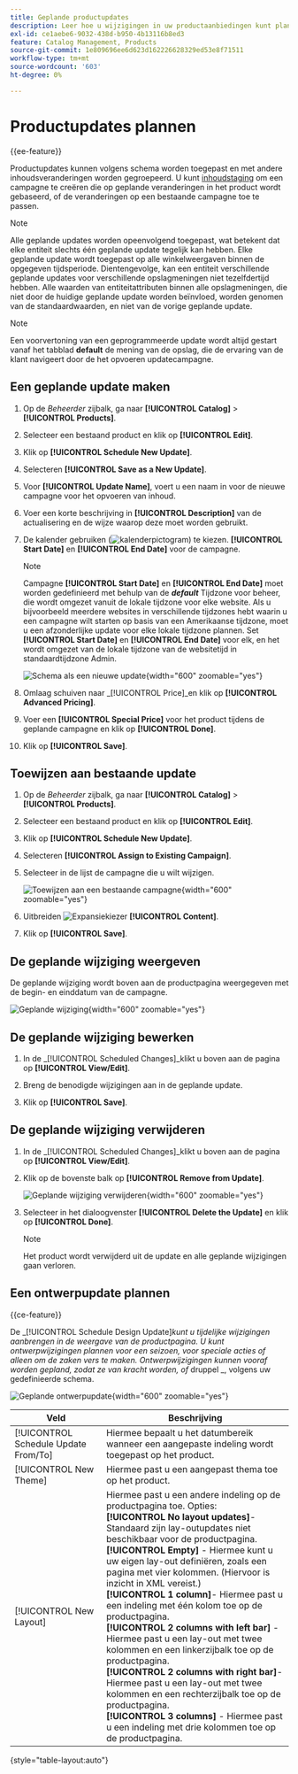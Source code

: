 ```yaml
---
title: Geplande productupdates
description: Leer hoe u wijzigingen in uw productaanbiedingen kunt plannen ter ondersteuning van campagnes en promotieprogramma's.
exl-id: ce1aebe6-9032-438d-b950-4b13116b8ed3
feature: Catalog Management, Products
source-git-commit: 1e809696ee6d623d162226628329ed53e8f71511
workflow-type: tm+mt
source-wordcount: '603'
ht-degree: 0%

---
```


# Productupdates plannen

{{ee-feature}}

Productupdates kunnen volgens schema worden toegepast en met andere inhoudsveranderingen worden gegroepeerd. U kunt [inhoudstaging](../content-design/content-staging.md) om een campagne te creëren die op geplande veranderingen in het product wordt gebaseerd, of de veranderingen op een bestaande campagne toe te passen.

>[!NOTE]
>
>Alle geplande updates worden opeenvolgend toegepast, wat betekent dat elke entiteit slechts één geplande update tegelijk kan hebben. Elke geplande update wordt toegepast op alle winkelweergaven binnen de opgegeven tijdsperiode. Dientengevolge, kan een entiteit verschillende geplande updates voor verschillende opslagmeningen niet tezelfdertijd hebben. Alle waarden van entiteitattributen binnen alle opslagmeningen, die niet door de huidige geplande update worden beïnvloed, worden genomen van de standaardwaarden, en niet van de vorige geplande update.

>[!NOTE]
>
>Een voorvertoning van een geprogrammeerde update wordt altijd gestart vanaf het tabblad **default** de mening van de opslag, die de ervaring van de klant navigeert door de het opvoeren updatecampagne.

## Een geplande update maken

1. Op de _Beheerder_ zijbalk, ga naar **[!UICONTROL Catalog]** > **[!UICONTROL Products]**.

1. Selecteer een bestaand product en klik op **[!UICONTROL Edit]**.

1. Klik op **[!UICONTROL Schedule New Update]**.

1. Selecteren **[!UICONTROL Save as a New Update]**.

1. Voor **[!UICONTROL Update Name]**, voert u een naam in voor de nieuwe campagne voor het opvoeren van inhoud.

1. Voer een korte beschrijving in **[!UICONTROL Description]** van de actualisering en de wijze waarop deze moet worden gebruikt.

1. De kalender gebruiken (![kalenderpictogram](../assets/icon-calendar.png)) te kiezen. **[!UICONTROL Start Date]** en **[!UICONTROL End Date]** voor de campagne.

   >[!NOTE]
   >
   >Campagne **[!UICONTROL Start Date]** en **[!UICONTROL End Date]** moet worden gedefinieerd met behulp van de **_default_** Tijdzone voor beheer, die wordt omgezet vanuit de lokale tijdzone voor elke website. Als u bijvoorbeeld meerdere websites in verschillende tijdzones hebt waarin u een campagne wilt starten op basis van een Amerikaanse tijdzone, moet u een afzonderlijke update voor elke lokale tijdzone plannen. Set **[!UICONTROL Start Date]** en **[!UICONTROL End Date]** voor elk, en het wordt omgezet van de lokale tijdzone van de websitetijd in standaardtijdzone Admin.

   ![Schema als een nieuwe update](./assets/product-schedule-as-new.png){width="600" zoomable="yes"}

1. Omlaag schuiven naar _[!UICONTROL Price]_en klik op **[!UICONTROL Advanced Pricing]**.

1. Voer een **[!UICONTROL Special Price]** voor het product tijdens de geplande campagne en klik op **[!UICONTROL Done]**.

1. Klik op **[!UICONTROL Save]**.

## Toewijzen aan bestaande update

1. Op de _Beheerder_ zijbalk, ga naar **[!UICONTROL Catalog]** > **[!UICONTROL Products]**.

1. Selecteer een bestaand product en klik op **[!UICONTROL Edit]**.

1. Klik op **[!UICONTROL Schedule New Update]**.

1. Selecteren **[!UICONTROL Assign to Existing Campaign]**.

1. Selecteer in de lijst de campagne die u wilt wijzigen.

   ![Toewijzen aan een bestaande campagne](./assets/scheduled-changes-assign-to-existing-campaign.png){width="600" zoomable="yes"}

1. Uitbreiden ![Expansiekiezer](../assets/icon-display-expand.png) **[!UICONTROL Content]**.

1. Klik op **[!UICONTROL Save]**.

## De geplande wijziging weergeven

De geplande wijziging wordt boven aan de productpagina weergegeven met de begin- en einddatum van de campagne.

![Geplande wijziging](./assets/view-product-scheduled-changes.png){width="600" zoomable="yes"}

## De geplande wijziging bewerken

1. In de _[!UICONTROL Scheduled Changes]_klikt u boven aan de pagina op **[!UICONTROL View/Edit]**.

1. Breng de benodigde wijzigingen aan in de geplande update.

1. Klik op **[!UICONTROL Save]**.

## De geplande wijziging verwijderen

1. In de _[!UICONTROL Scheduled Changes]_klikt u boven aan de pagina op **[!UICONTROL View/Edit]**.

1. Klik op de bovenste balk op **[!UICONTROL Remove from Update]**.

   ![Geplande wijziging verwijderen](./assets/remove-product-scheduled-changes.png){width="600" zoomable="yes"}

1. Selecteer in het dialoogvenster **[!UICONTROL Delete the Update]** en klik op **[!UICONTROL Done]**.

   >[!NOTE]
   >
   >Het product wordt verwijderd uit de update en alle geplande wijzigingen gaan verloren.

## Een ontwerpupdate plannen

{{ce-feature}}

De _[!UICONTROL Schedule Design Update]_kunt u tijdelijke wijzigingen aanbrengen in de weergave van de productpagina. U kunt ontwerpwijzigingen plannen voor een seizoen, voor speciale acties of alleen om de zaken vers te maken. Ontwerpwijzigingen kunnen vooraf worden gepland, zodat ze van kracht worden, of_ druppel _, volgens uw gedefinieerde schema.

![Geplande ontwerpupdate](./assets/product-design-update-scheduled-ce.png){width="600" zoomable="yes"}


| Veld | Beschrijving |
|--- |--- |
| [!UICONTROL Schedule Update From/To] | Hiermee bepaalt u het datumbereik wanneer een aangepaste indeling wordt toegepast op het product. |
| [!UICONTROL New Theme] | Hiermee past u een aangepast thema toe op het product. |
| [!UICONTROL New Layout] | Hiermee past u een andere indeling op de productpagina toe. Opties: <br/>**[!UICONTROL No layout updates]**- Standaard zijn lay-outupdates niet beschikbaar voor de productpagina.<br/>**[!UICONTROL Empty]** - Hiermee kunt u uw eigen lay-out definiëren, zoals een pagina met vier kolommen. (Hiervoor is inzicht in XML vereist.) <br/>**[!UICONTROL 1 column]**- Hiermee past u een indeling met één kolom toe op de productpagina.<br/>**[!UICONTROL 2 columns with left bar]** - Hiermee past u een lay-out met twee kolommen en een linkerzijbalk toe op de productpagina. <br/>**[!UICONTROL 2 columns with right bar]**- Hiermee past u een lay-out met twee kolommen en een rechterzijbalk toe op de productpagina.<br/>**[!UICONTROL 3 columns]** - Hiermee past u een indeling met drie kolommen toe op de productpagina. |

{style="table-layout:auto"}
